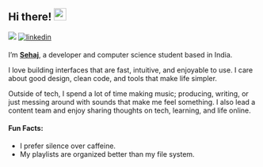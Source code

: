 ## Hi there! <img src="https://emojis.slackmojis.com/emojis/images/1536351075/4594/blob-wave.gif" width="25"/>

<a href = "mailto:arorasehajbir@gmail.com"><img src="https://img.shields.io/badge/-Gmail-%23333?style=for-the-badge&logo=gmail&logoColor=white" target="_blank"></a>
<a href="https://linkedin.com/in/arorasehajbir" target="_blank">
<img src="https://img.shields.io/badge/linkedin-%231E77B5.svg?&style=for-the-badge&logo=linkedin&logoColor=white" alt=linkedin style="margin-bottom: 5px;" />
</a>

I’m [**Sehaj**](https://www.linkedin.com/in/arorasehajbir/), a developer and computer science student based in India.

I love building interfaces that are fast, intuitive, and enjoyable to use. I care about good design, clean code, and tools that make life simpler.

Outside of tech, I spend a lot of time making music; producing, writing, or just messing around with sounds that make me feel something. I also lead a content team and enjoy sharing thoughts on tech, learning, and life online.

#### Fun Facts:

* I prefer silence over caffeine.
* My playlists are organized better than my file system.
